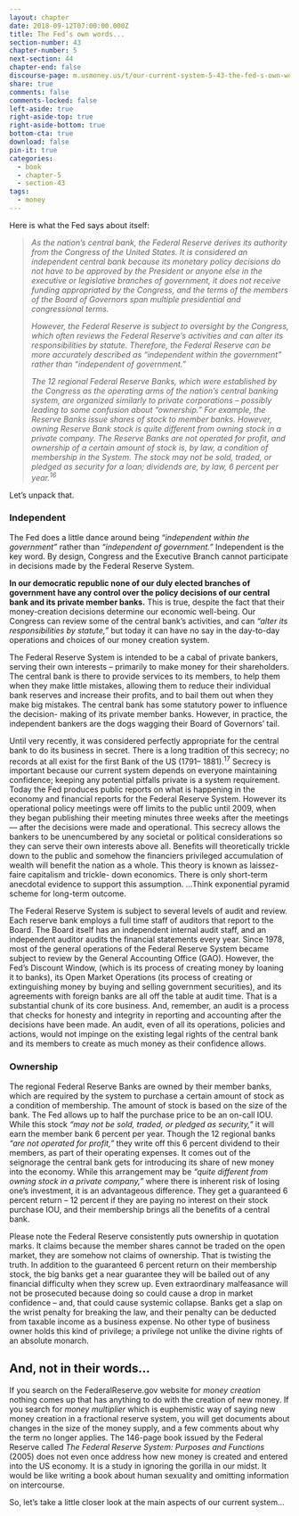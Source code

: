 ```yaml
---
layout: chapter
date: 2018-09-12T07:00:00.000Z
title: The Fed’s own words...
section-number: 43
chapter-number: 5
next-section: 44
chapter-end: false
discourse-page: m.usmoney.us/t/our-current-system-5-43-the-fed-s-own-words/
share: true
comments: false
comments-locked: false
left-aside: true
right-aside-top: true
right-aside-bottom: true
bottom-cta: true
download: false
pin-it: true
categories:
  - book
  - chapter-5
  - section-43
tags:
  - money
---
```

Here is what the Fed says about itself:

> _As the nation’s central bank, the Federal Reserve derives its authority from the
> Congress of the United States. It is considered an independent central bank
> because its monetary policy decisions do not have to be approved by the
> President or anyone else in the executive or legislative branches of government,
> it does not receive funding appropriated by the Congress, and the terms of
> the members of the Board of Governors span multiple presidential and
> congressional terms._
>
> _However, the Federal Reserve is subject to oversight by the Congress, which
> often reviews the Federal Reserve’s activities and can alter its responsibilities
> by statute. Therefore, the Federal Reserve can be more accurately described as
> “independent within the government” rather than “independent of government.”_
>
> _The 12 regional Federal Reserve Banks, which were established by the Congress
> as the operating arms of the nation’s central banking system, are organized
> similarly to private corporations – possibly leading to some confusion about
> “ownership.” For example, the Reserve Banks issue shares of stock to member
> banks. However, owning Reserve Bank stock is quite different from owning
> stock in a private company. The Reserve Banks are not operated for profit, and
> ownership of a certain amount of stock is, by law, a condition of membership
> in the System. The stock may not be sold, traded, or pledged as security for a
> loan; dividends are, by law, 6 percent per year._<sup>_16_</sup>

Let’s unpack that.

### Independent

The Fed does a little dance around being _“independent within the
government”_ rather than _“independent of government.”_ Independent is
the key word. By design, Congress and the Executive Branch cannot
participate in decisions made by the Federal Reserve System.

**In our democratic republic none of our duly elected branches
of government have any control over the policy decisions of our central bank and its private member banks.** This is true, despite
the fact that their money-creation decisions determine our economic
well-being. Our Congress can review some of the central bank’s
activities, and can _“alter its responsibilities by statute,”_ but today it can
have no say in the day-to-day operations and choices of our money
creation system.

The Federal Reserve System is intended to be a cabal of private
bankers, serving their own interests – primarily to make money for
their shareholders. The central bank is there to provide services to
its members, to help them when they make little mistakes, allowing
them to reduce their individual bank reserves and increase their
profits, and to bail them out when they make big mistakes. The
central bank has some statutory power to influence the decision-
making of its private member banks. However, in practice, the
independent bankers are the dogs wagging their Board of
Governors’ tail.

Until very recently, it was considered perfectly appropriate for the
central bank to do its business in secret. There is a long tradition of
this secrecy; no records at all exist for the first Bank of the US (1791–
1881).<sup>17</sup> Secrecy is important because our current system depends
on everyone maintaining confidence; keeping any potential pitfalls
private is a system requirement. Today the Fed produces public
reports on what is happening in the economy and financial reports
for the Federal Reserve System. However its operational policy
meetings were off limits to the public until 2009, when they began
publishing their meeting minutes three weeks after the meetings — after the decisions were made and operational. This secrecy allows the bankers to be unencumbered by any societal or political considerations so they can serve their own interests above all. Benefits will theoretically trickle down to the public and somehow the
financiers privileged accumulation of wealth will benefit the nation as
a whole. This theory is known as laissez-faire capitalism and trickle-
down economics. There is only short-term anecdotal evidence to
support this assumption. ...Think exponential pyramid scheme for
long-term outcome.

The Federal Reserve System is subject to several levels of audit and
review. Each reserve bank employs a full time staff of auditors
that report to the Board. The Board itself has an independent
internal audit staff, and an independent auditor audits the financial
statements every year. Since 1978, most of the general operations of
the Federal Reserve System became subject to review by the General
Accounting Office (GAO). However, the Fed’s Discount Window,
(which is its process of creating money by loaning it to banks), its
Open Market Operations (its process of creating or extinguishing
money by buying and selling government securities), and its
agreements with foreign banks are all off the table at audit time. That
is a substantial chunk of its core business. And, remember, an audit
is a process that checks for honesty and integrity in reporting and
accounting after the decisions have been made. An audit, even of
all its operations, policies and actions, would not impinge on the
existing legal rights of the central bank and its members to create as
much money as their confidence allows.

### Ownership

The regional Federal Reserve Banks are owned by their member banks,
which are required by the system to purchase a certain amount of
stock as a condition of membership. The amount of stock is based
on the size of the bank. The Fed allows up to half the purchase
price to be an on-call IOU. While this stock _“may not be sold, traded,
or pledged as security,”_ it will earn the member bank 6 percent per
year. Though the 12 regional banks _“are not operated for profit,”_ they
write off this 6 percent dividend to their members, as part of their
operating expenses. It comes out of the seignorage the central bank
gets for introducing its share of new money into the economy. While
this arrangement may be _“quite different from owning stock in a private
company,”_ where there is inherent risk of losing one’s investment, it is
an advantageous difference. They get a guaranteed 6 percent return –
12 percent if they are paying no interest on their stock purchase IOU,
and their membership brings all the benefits of a central bank.

Please note the Federal Reserve consistently puts ownership in
quotation marks. It claims because the member shares cannot be traded on the open market, they are somehow not claims of
ownership. That is twisting the truth. In addition to the guaranteed
6 percent return on their membership stock, the big banks get a near
guarantee they will be bailed out of any financial difficulty when they
screw up. Even extraordinary malfeasance will not be prosecuted
because doing so could cause a drop in market confidence – and, that
could cause systemic collapse. Banks get a slap on the wrist penalty
for breaking the law, and their penalty can be deducted from taxable
income as a business expense. No other type of business owner holds
this kind of privilege; a privilege not unlike the divine rights of an
absolute monarch.

## And, not in their words...

If you search on the FederalReserve.gov website for _money creation_
nothing comes up that has anything to do with the creation of new
money. If you search for _money multiplier_ which is euphemistic way
of saying new money creation in a fractional reserve system, you will
get documents about changes in the size of the money supply, and a
few comments about why the term no longer applies. The 146-page
book issued by the Federal Reserve called _The Federal Reserve System:
Purposes and Functions_ (2005) does not even once address how new
money is created and entered into the US economy. It is a study in
ignoring the gorilla in our midst. It would be like writing a book
about human sexuality and omitting information on intercourse.

So, let’s take a little closer look at the main aspects of our
current system...
